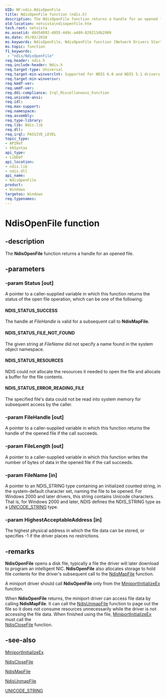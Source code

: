 ```yaml
---
UID: NF:ndis.NdisOpenFile
title: NdisOpenFile function (ndis.h)
description: The NdisOpenFile function returns a handle for an opened file.
old-location: netvista\ndisopenfile.htm
tech.root: netvista
ms.assetid: 48d54092-d055-449c-a409-829213db2989
ms.date: 05/02/2018
ms.keywords: NdisOpenFile, NdisOpenFile function [Network Drivers Starting with Windows Vista], ndis/NdisOpenFile, ndis_file_ref_0931368e-111b-4b25-a42d-12d0cc5d9d44.xml, netvista.ndisopenfile
ms.topic: function
f1_keywords:
 - "ndis/NdisOpenFile"
req.header: ndis.h
req.include-header: Ndis.h
req.target-type: Universal
req.target-min-winverclnt: Supported for NDIS 6.0 and NDIS 5.1 drivers (see    NdisOpenFile (NDIS 5.1)) in Windows   Vista. Supported for NDIS 5.1 drivers (see    NdisOpenFile (NDIS 5.1)) in Windows   XP.
req.target-min-winversvr: 
req.kmdf-ver: 
req.umdf-ver: 
req.ddi-compliance: Irql_Miscellaneous_Function
req.unicode-ansi: 
req.idl: 
req.max-support: 
req.namespace: 
req.assembly: 
req.type-library: 
req.lib: Ndis.lib
req.dll: 
req.irql: PASSIVE_LEVEL
topic_type:
- APIRef
- kbSyntax
api_type:
- LibDef
api_location:
- ndis.lib
- ndis.dll
api_name:
- NdisOpenFile
product:
- Windows
targetos: Windows
req.typenames: 
---
```


# NdisOpenFile function


## -description


The
  <b>NdisOpenFile</b> function returns a handle for an opened file.


## -parameters




### -param Status [out]

A pointer to a caller-supplied variable in which this function returns the status of the open file
     operation, which can be one of the following:
     





#### NDIS_STATUS_SUCCESS

The handle at 
       <i>FileHandle</i> is valid for a subsequent call to 
       <b>NdisMapFile</b>.



#### NDIS_STATUS_FILE_NOT_FOUND

The given string at 
       <i>FileName</i> did not specify a name found in the system object namespace.



#### NDIS_STATUS_RESOURCES

NDIS could not allocate the resources it needed to open the file and allocate a buffer for the
       file contents.



#### NDIS_STATUS_ERROR_READING_FILE

The specified file's data could not be read into system memory for subsequent access by the
       caller.


### -param FileHandle [out]

A pointer to a caller-supplied variable in which this function returns the handle of the opened
     file if the call succeeds.


### -param FileLength [out]

A pointer to a caller-supplied variable in which this function writes the number of bytes of data
     in the opened file if the call succeeds.


### -param FileName [in]

A pointer to an NDIS_STRING type containing an initialized counted string, in the system-default
     character set, naming the file to be opened. For Windows 2000 and later drivers, this string contains
     Unicode characters. That is, for Windows 2000 and later, NDIS defines the NDIS_STRING type as a 
     <a href="https://docs.microsoft.com/windows/desktop/api/ntdef/ns-ntdef-_unicode_string">UNICODE_STRING</a> type.


### -param HighestAcceptableAddress [in]

The highest physical address in which the file data can be stored, or specifies -1 if the driver
     places no restrictions.


## -remarks



<b>NdisOpenFile</b> opens a disk file, typically a file the driver will later download to program an
    intelligent NIC. 
    <b>NdisOpenFile</b> also allocates storage to hold file contents for the driver's subsequent call to the 
    <a href="https://docs.microsoft.com/windows-hardware/drivers/ddi/ndis/nf-ndis-ndismapfile">NdisMapFile</a> function.

A miniport driver should call 
    <b>NdisOpenFile</b> only from the 
    <a href="https://docs.microsoft.com/windows-hardware/drivers/ddi/ndis/nc-ndis-miniport_initialize">MiniportInitializeEx</a> function.

When 
    <b>NdisOpenFile</b> returns, the miniport driver can access file data by calling 
    <b>NdisMapFile</b>. It can call the 
    <a href="https://docs.microsoft.com/windows-hardware/drivers/ddi/ndis/nf-ndis-ndisunmapfile">NdisUnmapFile</a> function to page out the file
    so it does not consume resources unnecessarily while the driver is not accessing the file data. When
    finished using the file, 
    <a href="https://docs.microsoft.com/windows-hardware/drivers/ddi/ndis/nc-ndis-miniport_initialize">MiniportInitializeEx</a> must call the    
    <a href="https://docs.microsoft.com/windows-hardware/drivers/ddi/ndis/nf-ndis-ndisclosefile">NdisCloseFile</a> function.




## -see-also




<a href="https://docs.microsoft.com/windows-hardware/drivers/ddi/ndis/nc-ndis-miniport_initialize">MiniportInitializeEx</a>



<a href="https://docs.microsoft.com/windows-hardware/drivers/ddi/ndis/nf-ndis-ndisclosefile">NdisCloseFile</a>



<a href="https://docs.microsoft.com/windows-hardware/drivers/ddi/ndis/nf-ndis-ndismapfile">NdisMapFile</a>



<a href="https://docs.microsoft.com/windows-hardware/drivers/ddi/ndis/nf-ndis-ndisunmapfile">NdisUnmapFile</a>



<a href="https://docs.microsoft.com/windows/desktop/api/ntdef/ns-ntdef-_unicode_string">UNICODE_STRING</a>
 

 

